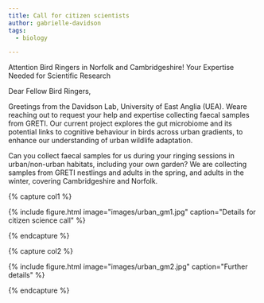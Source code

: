 ```yaml
---
title: Call for citizen scientists
author: gabrielle-davidson
tags:
  - biology

---
```


Attention Bird Ringers in Norfolk and Cambridgeshire! Your Expertise Needed for Scientific Research

Dear Fellow Bird Ringers,

Greetings from the Davidson Lab, University of East Anglia (UEA). Weare reaching out to request your help and expertise collecting faecal samples from GRETI. Our current project explores the gut microbiome and its potential links to cognitive behaviour in birds across urban gradients, to enhance our understanding of urban wildlife adaptation.

Can you collect faecal samples for us during your ringing sessions in urban/non-urban habitats, including your own garden? We are collecting samples from GRETI nestlings and adults in the spring, and adults in the winter, covering Cambridgeshire and Norfolk.

{% capture col1 %}

{%
  include figure.html
  image="images/urban_gm1.jpg"
  caption="Details for citizen science call"
%}

{% endcapture %}

{% capture col2 %}

{%
  include figure.html
  image="images/urban_gm2.jpg"
  caption="Further details"
%}

{% endcapture %}